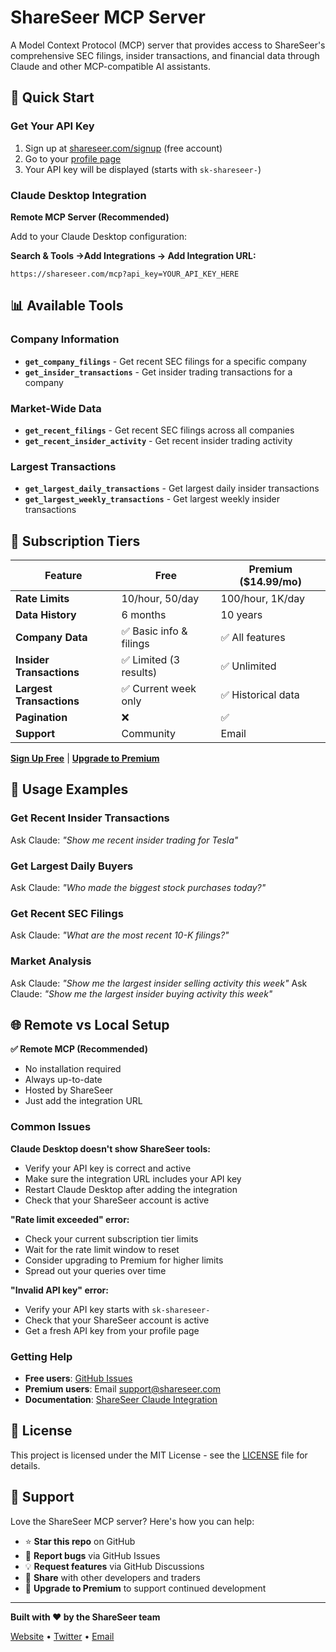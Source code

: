 # ShareSeer MCP Server

A Model Context Protocol (MCP) server that provides access to ShareSeer's comprehensive SEC filings, insider transactions, and financial data through Claude and other MCP-compatible AI assistants.

## 🚀 Quick Start

### Get Your API Key

1. Sign up at [shareseer.com/signup](https://shareseer.com/signup) (free account)
2. Go to your [profile page](https://shareseer.com/profile)
3. Your API key will be displayed (starts with `sk-shareseer-`)

### Claude Desktop Integration

**Remote MCP Server (Recommended)**

Add to your Claude Desktop configuration:

**Search & Tools →Add Integrations → Add Integration URL:**
```
https://shareseer.com/mcp?api_key=YOUR_API_KEY_HERE
```


## 📊 Available Tools

### Company Information
- **`get_company_filings`** - Get recent SEC filings for a specific company
- **`get_insider_transactions`** - Get insider trading transactions for a company

### Market-Wide Data
- **`get_recent_filings`** - Get recent SEC filings across all companies
- **`get_recent_insider_activity`** - Get recent insider trading activity

### Largest Transactions
- **`get_largest_daily_transactions`** - Get largest daily insider transactions
- **`get_largest_weekly_transactions`** - Get largest weekly insider transactions

## 💎 Subscription Tiers

| Feature | Free | Premium ($14.99/mo) |
|---------|------|---------------------|
| **Rate Limits** | 10/hour, 50/day | 100/hour, 1K/day |
| **Data History** | 6 months | 10 years |
| **Company Data** | ✅ Basic info & filings | ✅ All features |
| **Insider Transactions** | ✅ Limited (3 results) | ✅ Unlimited |
| **Largest Transactions** | ✅ Current week only | ✅ Historical data |
| **Pagination** | ❌ | ✅ |
| **Support** | Community | Email |

[**Sign Up Free**](https://shareseer.com/signup) | [**Upgrade to Premium**](https://shareseer.com/upgrade?source=mcp)

## 🔧 Usage Examples


### Get Recent Insider Transactions  
Ask Claude: *"Show me recent insider trading for Tesla"*

### Get Largest Daily Buyers
Ask Claude: *"Who made the biggest stock purchases today?"*

### Get Recent SEC Filings
Ask Claude: *"What are the most recent 10-K filings?"*

### Market Analysis
Ask Claude: *"Show me the largest insider selling activity this week"*
Ask Claude: *"Show me the largest insider buying activity this week"*

## 🌐 Remote vs Local Setup

**✅ Remote MCP (Recommended)**
- No installation required
- Always up-to-date
- Hosted by ShareSeer
- Just add the integration URL



### Common Issues

**Claude Desktop doesn't show ShareSeer tools:**
- Verify your API key is correct and active
- Make sure the integration URL includes your API key
- Restart Claude Desktop after adding the integration
- Check that your ShareSeer account is active

**"Rate limit exceeded" error:**
- Check your current subscription tier limits  
- Wait for the rate limit window to reset
- Consider upgrading to Premium for higher limits
- Spread out your queries over time

**"Invalid API key" error:**
- Verify your API key starts with `sk-shareseer-`
- Check that your ShareSeer account is active
- Get a fresh API key from your profile page

### Getting Help

- **Free users**: [GitHub Issues](https://github.com/shareseer/mcp-server/issues)
- **Premium users**: Email support@shareseer.com
- **Documentation**: [ShareSeer Claude Integration](https://shareseer.com/claude-integration)

## 📄 License

This project is licensed under the MIT License - see the [LICENSE](LICENSE) file for details.

## 🙏 Support

Love the ShareSeer MCP server? Here's how you can help:

- ⭐ **Star this repo** on GitHub
- 🐛 **Report bugs** via GitHub Issues  
- 💡 **Request features** via GitHub Discussions
- 📢 **Share** with other developers and traders
- 💎 **Upgrade to Premium** to support continued development

---

**Built with ❤️  by the ShareSeer team**

[Website](https://shareseer.com) • [Twitter](https://twitter.com/shareseer) • [Email](mailto:support@shareseer.com)

